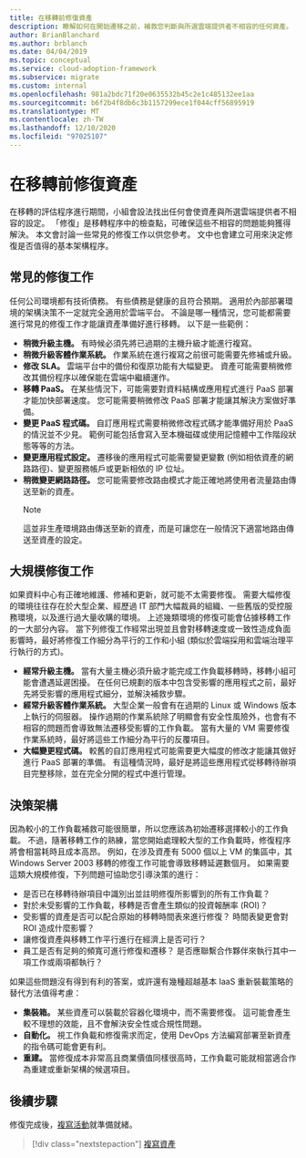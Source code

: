 ```yaml
---
title: 在移轉前修復資產
description: 瞭解如何在開始遷移之前，補救您判斷與所選雲端提供者不相容的任何資產。
author: BrianBlanchard
ms.author: brblanch
ms.date: 04/04/2019
ms.topic: conceptual
ms.service: cloud-adoption-framework
ms.subservice: migrate
ms.custom: internal
ms.openlocfilehash: 981a2bdc71f20e0635532b45c2e1c485132ee1aa
ms.sourcegitcommit: b6f2b4f8db6c3b1157299ece1f044cff56895919
ms.translationtype: MT
ms.contentlocale: zh-TW
ms.lasthandoff: 12/10/2020
ms.locfileid: "97025107"
---
```

# <a name="remediate-assets-prior-to-migration"></a>在移轉前修復資產

在移轉的評估程序進行期間，小組會設法找出任何會使資產與所選雲端提供者不相容的設定。 「修復」是移轉程序中的檢查點，可確保這些不相容的問題能夠獲得解決。 本文會討論一些常見的修復工作以供您參考。 文中也會建立可用來決定修復是否值得的基本架構程序。

## <a name="common-remediation-tasks"></a>常見的修復工作

任何公司環境都有技術債務。 有些債務是健康的且符合預期。 適用於內部部署環境的架構決策不一定就完全適用於雲端平台。 不論是哪一種情況，您可能都需要進行常見的修復工作才能讓資產準備好進行移轉。 以下是一些範例：

- **稍微升級主機。** 有時候必須先將已過期的主機升級才能進行複寫。
- **稍微升級客體作業系統。** 作業系統在進行複寫之前很可能需要先修補或升級。
- **修改 SLA。** 雲端平台中的備份和復原功能有大幅變更。 資產可能需要稍微修改其備份程序以確保能在雲端中繼續運作。
- **移轉 PaaS。** 在某些情況下，可能需要對資料結構或應用程式進行 PaaS 部署才能加快部署速度。 您可能需要稍微修改 PaaS 部署才能讓其解決方案做好準備。
- **變更 PaaS 程式碼。** 自訂應用程式需要稍微修改程式碼才能準備好用於 PaaS 的情況並不少見。 範例可能包括會寫入至本機磁碟或使用記憶體中工作階段狀態等等的方法。
- **變更應用程式設定。** 遷移後的應用程式可能需要變更變數 (例如相依資產的網路路徑)、變更服務帳戶或更新相依的 IP 位址。
- **稍微變更網路路徑。** 您可能需要修改路由模式才能正確地將使用者流量路由傳送至新的資產。
    > [!NOTE]
    > 這並非生產環境路由傳送至新的資產，而是可讓您在一般情況下適當地路由傳送至資產的設定。

## <a name="large-scale-remediation-tasks"></a>大規模修復工作

如果資料中心有正確地維護、修補和更新，就可能不太需要修復。 需要大幅修復的環境往往存在於大型企業、經歷過 IT 部門大幅裁員的組織、一些舊版的受控服務環境，以及進行過大量收購的環境。 上述幾類環境的修復可能會佔據移轉工作的一大部分內容。 當下列修復工作經常出現並且會對移轉速度或一致性造成負面影響時，最好將修復工作細分為平行的工作和小組 (類似於雲端採用和雲端治理平行執行的方式)。

- **經常升級主機。** 當有大量主機必須升級才能完成工作負載移轉時，移轉小組可能會遭遇延遲困擾。 在任何已規劃的版本中包含受影響的應用程式之前，最好先將受影響的應用程式細分，並解決補救步驟。
- **經常升級客體作業系統。** 大型企業一般會有在過期的 Linux 或 Windows 版本上執行的伺服器。 操作過期的作業系統除了明顯會有安全性風險外，也會有不相容的問題而會導致無法遷移受影響的工作負載。 當有大量的 VM 需要修復作業系統時，最好將這些工作細分為平行的反覆項目。
- **大幅變更程式碼。** 較舊的自訂應用程式可能需要更大幅度的修改才能讓其做好進行 PaaS 部署的準備。 有這種情況時，最好是將這些應用程式從移轉待辦項目完整移除，並在完全分開的程式中進行管理。

## <a name="decision-framework"></a>決策架構

因為較小的工作負載補救可能很簡單，所以您應該為初始遷移選擇較小的工作負載。 不過，隨著移轉工作的熟練，當您開始處理較大型的工作負載時，修復程序將會相當耗時且成本高昂。 例如，在涉及資產有 5000 個以上 VM 的集區中，其 Windows Server 2003 移轉的修復工作可能會導致移轉延遲數個月。 如果需要這類大規模修復，下列問題可協助您引導決策的進行：

- 是否已在移轉待辦項目中識別出並註明修復所影響到的所有工作負載？
- 對於未受影響的工作負載，移轉是否會產生類似的投資報酬率 (ROI)？
- 受影響的資產是否可以配合原始的移轉時間表來進行修復？ 時間表變更會對 ROI 造成什麼影響？
- 讓修復資產與移轉工作平行進行在經濟上是否可行？
- 員工是否有足夠的頻寬可進行修復和遷移？ 是否應聯繫合作夥伴來執行其中一項工作或兩項都執行？

如果這些問題沒有得到有利的答案，或許還有幾種超越基本 IaaS 重新裝載策略的替代方法值得考慮：

- **集裝箱。** 某些資產可以裝載於容器化環境中，而不需要修復。 這可能會產生較不理想的效能，且不會解決安全性或合規性問題。
- **自動化。** 視工作負載和修復需求而定，使用 DevOps 方法編寫部署至新資產的指令碼可能會更有利。
- **重建。** 當修復成本非常高且商業價值同樣很高時，工作負載可能就相當適合作為重建或重新架構的候選項目。

## <a name="next-steps"></a>後續步驟

修復完成後，[複寫活動](./replicate.md)就準備就緒。

> [!div class="nextstepaction"]
> [複寫資產](./replicate.md)

